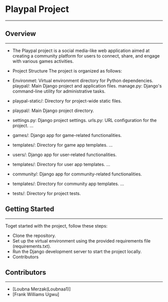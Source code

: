 # Playpal Project

---

## Overview

---

* The Playpal project is a social media-like web application aimed at creating a community platform for users to connect, share, and engage with various games activities.

* Project Structure
The project is organized as follows:

* Environmet: Virtual environment directory for Python dependencies.
playpal/: Main Django project and application files.
manage.py: Django's command-line utility for administrative tasks.

* playpal-static/: Directory for project-wide static files.

* playpal/: Main Django project directory.

* settings.py: Django project settings.
urls.py: URL configuration for the project.
...
* games/: Django app for game-related functionalities.

* templates/: Directory for game app templates.
...
* users/: Django app for user-related functionalities.

* templates/: Directory for user app templates.
...
* community/: Django app for community-related functionalities.

* templates/: Directory for community app templates.
...
* tests/: Directory for project tests.

## Getting Started

---
Toget started with the project, follow these steps:

* Clone the repository.
* Set up the virtual environment using the provided requirements file (requirements.txt).
* Run the Django development server to start the project locally.
* Contributors

## Contributors

---

* [Loubna Merzak(Loubnaa1)]
* [Frank Williams Ugwu]
